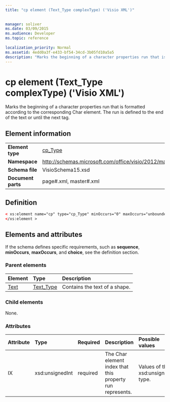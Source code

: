 ```yaml
---
title: "cp element (Text_Type complexType) ('Visio XML')"
 
 
manager: soliver
ms.date: 03/09/2015
ms.audience: Developer
ms.topic: reference
 
localization_priority: Normal
ms.assetid: 4edd0a3f-e433-bf54-34cd-3b05fd10a5a5
description: "Marks the beginning of a character properties run that is formatted according to the corresponding Char element. The run is defined to the end of the text or until the next tag."
---
```


# cp element (Text_Type complexType) ('Visio XML')

Marks the beginning of a character properties run that is formatted according to the corresponding Char element. The run is defined to the end of the text or until the next tag.
  
## Element information

|||
|:-----|:-----|
|**Element type** <br/> |[cp_Type](cp_type-complextypevisio-xml.md) <br/> |
|**Namespace** <br/> |http://schemas.microsoft.com/office/visio/2012/main  <br/> |
|**Schema file** <br/> |VisioSchema15.xsd  <br/> |
|**Document parts** <br/> |page#.xml, master#.xml  <br/> |
   
## Definition

```XML
< xs:element name="cp" type="cp_Type" minOccurs="0" maxOccurs="unbounded" >
</xs:element >
```

## Elements and attributes

If the schema defines specific requirements, such as **sequence**, **minOccurs**, **maxOccurs**, and **choice**, see the definition section. 
  
### Parent elements

|**Element**|**Type**|**Description**|
|:-----|:-----|:-----|
|[Text](text-element-shapesheet_type-complextypevisio-xml.md) <br/> |[Text_Type](text_type-complextypevisio-xml.md) <br/> |Contains the text of a shape.  <br/> |
   
### Child elements

None.
  
### Attributes

|**Attribute**|**Type**|**Required**|**Description**|**Possible values**|
|:-----|:-----|:-----|:-----|:-----|
|IX  <br/> |xsd:unsignedInt  <br/> |required  <br/> |The Char element index that this property run represents.  <br/> |Values of the xsd:unsignedInt type.  <br/> |
   

